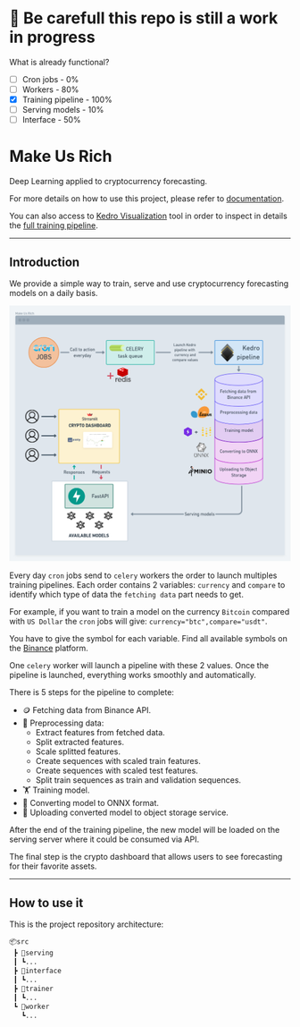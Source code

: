 # 🚧 Be carefull this repo is still a work in progress

What is already functional?
- [ ] Cron jobs - 0%
- [ ] Workers - 80%
- [x] Training pipeline - 100%
- [ ] Serving models - 10%
- [ ] Interface - 50%

# Make Us Rich
Deep Learning applied to cryptocurrency forecasting.

For more details on how to use this project, please refer to [documentation](https://chainyo.github.io/make-us-rich/).

You can also access to [Kedro Visualization](https://kedro.readthedocs.io/en/stable/03_tutorial/06_visualise_pipeline.html) tool in order to inspect in details the [full training pipeline]().

---

## Introduction

We provide a simple way to train, serve and use cryptocurrency forecasting models on a daily basis.

![Project Architecture](docs/assets/project_architecture.png)

Every day `cron` jobs send to `celery` workers the order to launch multiples training pipelines.
Each order contains 2 variables: `currency` and `compare` to identify which type of data the `fetching data` part
needs to get.

For example, if you want to train a model on the currency `Bitcoin` compared with `US Dollar` the `cron` jobs will give: `currency="btc",compare="usdt"`.

You have to give the symbol for each variable. Find all available symbols on the 
[Binance](https://www.binance.com/en/markets) platform.

One `celery` worker will launch a pipeline with these 2 values. Once the pipeline is
launched, everything works smoothly and automatically. 

There is 5 steps for the pipeline to complete:
- 🪙 Fetching data from Binance API.
- 🔨 Preprocessing data:
    - Extract features from fetched data.
    - Split extracted features.
    - Scale splitted features.
    - Create sequences with scaled train features.
    - Create sequences with scaled test features.
    - Split train sequences as train and validation sequences.
- 🏋️ Training model.
- 🔄 Converting model to ONNX format.
- 📁 Uploading converted model to object storage service.

After the end of the training pipeline, the new model will be loaded on the serving server where it could be consumed via API.

The final step is the crypto dashboard that allows users to see forecasting for their favorite assets.

---

## How to use it

This is the project repository architecture:

```
📦src
 ┣ 📂serving
 ┃ ┗...
 ┣ 📂interface
 ┃ ┗...
 ┣ 📂trainer
 ┃ ┗...
 ┗ 📂worker
   ┗...
```
